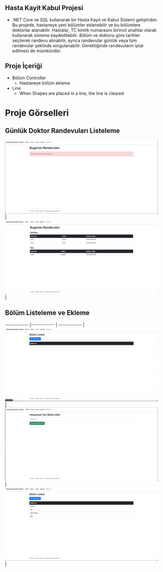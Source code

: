 ## Hasta Kayit Kabul Projesi
* .NET Core ve SQL kullanarak bir Hasta Kayıt ve Kabul Sistemi geliştirdim. Bu projede,
hastaneye yeni bölümler eklenebilir ve bu bölümlere doktorlar atanabilir. Hastalar, TC
kimlik numarasını birincil anahtar olarak kullanarak sisteme kaydedilebilir. Bölüm ve
doktora göre tarihler seçilerek randevu alınabilir, ayrıca randevular günlük veya tüm
randevular şeklinde sorgulanabilir. Gerektiğinde randevuların iptal edilmesi de
mümkündür.

## Proje İçeriği
  * Bölüm Controller
    * Hastaneye bölüm ekleme  
  * Line 
    * When Shapes are placed in a line, the line is cleared
    


# Proje Görselleri
## Günlük Doktor Randevuları Listeleme
![](Photos/1.png) | ![](Photos/2.png) |

## Bölüm Listeleme ve Ekleme
------------ |------------ | ------------ |
![](Photos/3.png) | ![](Photos/4.png) | ![](Photos/5.png) |



